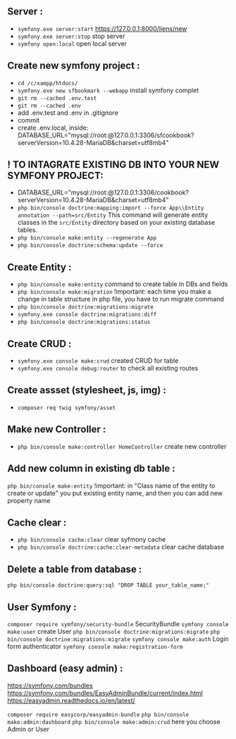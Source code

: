 <!--  rich text editor library is TinyMCE. -->
<!-- https://symfony.com/doc/current/security.html Limiting Login Attempts -->

## Server :
- `symfony.exe server:start` https://127.0.0.1:8000/liens/new
- `symfony.exe server:stop` stop server 
- `symfony open:local` open local server

## Create new symfony project : 
- `cd /c/xampp/htdocs/`
- `symfony.exe new sfbookmark --webapp` install symfony complet 
- `git rm --cached .env.test`
- `git rm --cached .env`
- add .env.test and .env in .gitignore
- commit
- create .env.local, inside:
DATABASE_URL="mysql://root:@127.0.0.1:3306/sfcookbook?serverVersion=10.4.28-MariaDB&charset=utf8mb4"

## ! TO INTAGRATE EXISTING DB INTO YOUR NEW SYMFONY PROJECT:
- DATABASE_URL="mysql://root:@127.0.0.1:3306/cookbook?serverVersion=10.4.28-MariaDB&charset=utf8mb4"
- `php bin/console doctrine:mapping:import --force App\\Entity annotation --path=src/Entity` This command will generate entity classes in the `src/Entity` directory based on your existing database tables.
- `php bin/console make:entity --regenerate App` 
- `php bin/console doctrine:schema:update --force` 

## Create Entity : 
- `php bin/console make:entity` command to create table in DBs and fields
- `php bin/console make:migration` !important: each time you make a change in table structure in php file, you have to run migrate command
- `php bin/console doctrine:migrations:migrate`
- `symfony.exe console doctrine:migrations:diff` 
- `php bin/console doctrine:migrations:status`

## Create CRUD :
- `symfony.exe console make:crud` created CRUD for table 
- `symfony.exe console debug:router` to check all existing routes

## Create assset (stylesheet, js, img) :
- `composer req twig symfony/asset`

## Make new Controller :
- `php bin/console make:controller HomeController` create new controller

## Add new column in existing db table :
`php bin/console make:entity` !important: in "Class name of the entity to create or update" you put existing entity name, and then you can add new property name

## Cache clear :
- `php bin/console cache:clear` clear syfmony cache
- `php bin/console doctrine:cache:clear-metadata` clear cache database

## Delete a table from database :
`php bin/console doctrine:query:sql "DROP TABLE your_table_name;"`

## User Symfony :
`composer require symfony/security-bundle` SecurityBundle
`symfony console make:user` create User
`php bin/console doctrine:migrations:migrate`
`php bin/console doctrine:migrations:migrate`
`symfony console make:auth` Login form authenticator
`symfony console make:registration-form`

## Dashboard (easy admin) :
https://symfony.com/bundles
https://symfony.com/bundles/EasyAdminBundle/current/index.html
https://easyadmin.readthedocs.io/en/latest/

`composer require easycorp/easyadmin-bundle`
`php bin/console make:admin:dashboard`
`php bin/console make:admin:crud` here you choose Admin or User
